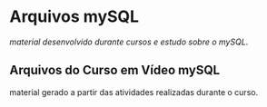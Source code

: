 # Arquivos mySQL

_material desenvolvido durante cursos e estudo sobre o mySQL_.



## Arquivos do Curso em Vídeo mySQL

material gerado a partir das atividades realizadas durante o curso.